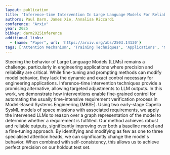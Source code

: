 ```yaml
---
layout: publication
title: 'Inference-time Intervention In Large Language Models For Reliable Requirement Verification'
authors: Paul Darm, James Xie, Annalisa Riccardi
conference: "Arxiv"
year: 2025
bibkey: darm2025inference
additional_links:
  - {name: "Paper", url: 'https://arxiv.org/abs/2503.14130'}
tags: ['Attention Mechanism', 'Training Techniques', 'Applications', 'Model Architecture', 'Fine-Tuning', 'Prompting', 'Reinforcement Learning', 'Pretraining Methods']
---
```

Steering the behavior of Large Language Models (LLMs) remains a challenge,
particularly in engineering applications where precision and reliability are
critical. While fine-tuning and prompting methods can modify model behavior,
they lack the dynamic and exact control necessary for engineering applications.
Inference-time intervention techniques provide a promising alternative,
allowing targeted adjustments to LLM outputs. In this work, we demonstrate how
interventions enable fine-grained control for automating the usually
time-intensive requirement verification process in Model-Based Systems
Engineering (MBSE). Using two early-stage Capella SysML models of space
missions with associated requirements, we apply the intervened LLMs to reason
over a graph representation of the model to determine whether a requirement is
fulfilled. Our method achieves robust and reliable outputs, significantly
improving over both a baseline model and a fine-tuning approach. By identifying
and modifying as few as one to three specialised attention heads, we can
significantly change the model's behavior. When combined with self-consistency,
this allows us to achieve perfect precision on our holdout test set.

